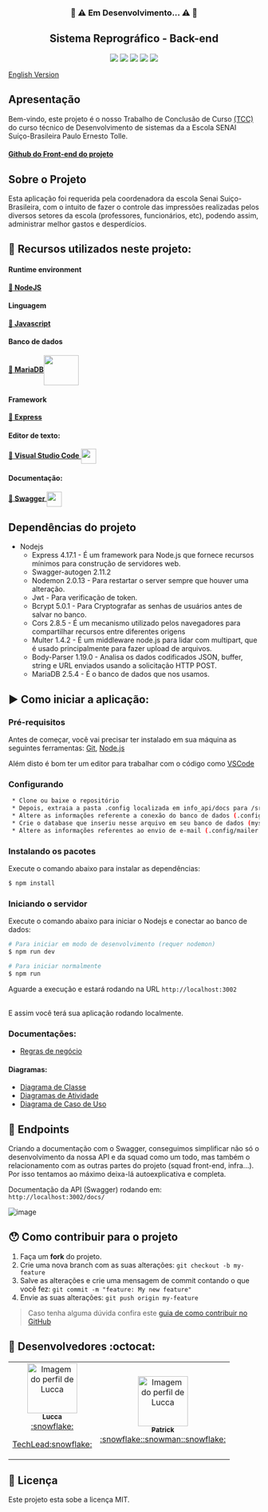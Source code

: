 <h3 align="center">🚧 ⚠️ Em Desenvolvimento... ⚠️ 🚧</h3>


 
 
<h2 align="center">Sistema Reprográfico - Back-end</h2>

<div align="center">
 <img src="https://img.shields.io/badge/Node.js-43853D?style=&logo=node-dot-js&logoColor=white" />
 <img src="https://img.shields.io/badge/Express.js-000000?style=&logo=express&logoColor=white" />
<img src="https://img.shields.io/github/license/luccazx12/reprography-nodejs">
 <img src="https://img.shields.io/github/repo-size/luccazx12/reprography-nodejs">
 <img src="https://img.shields.io/github/last-commit/luccazx12/reprography-nodejs">
 </div>

[English Version](https://github.com/Luccazx12/reprography-nodejs/blob/master/README-en.md)


## Apresentação
Bem-vindo, este projeto é o nosso Trabalho de Conclusão de Curso <a href="https://pt.wikipedia.org/wiki/Trabalho_de_conclus%C3%A3o_de_curso"> (TCC) </a> do curso técnico de Desenvolvimento de sistemas da a Escola SENAI Suíço-Brasileira Paulo Ernesto Tolle.

#### [Github do Front-end do projeto](https://github.com/ViictorSR388/reprografia_front-end)
 

## Sobre o Projeto
Esta aplicação foi requerida pela coordenadora da escola Senai Suiço-Brasileira, com o intuito de fazer o controle das impressões realizadas pelos diversos setores da escola (professores, funcionários, etc), podendo assim, administrar melhor gastos e desperdícios.

## 📌 Recursos utilizados neste projeto:

#### Runtime environment
**<a href="https://nodejs.org/en/">:small_blue_diamond: NodeJS</a>**

#### Linguagem
 **<a href="https://www.javascript.com">:small_blue_diamond: Javascript </a>**

#### Banco de dados
**<a href="https://mariadb.org">:small_blue_diamond: MariaDB</a>**<img align="center" height="60" width="70" src="https://www.softizy.com/blog/wp-content/uploads/2014/05/mariadb.png" style="max-width:100%;"></img> 

#### Framework
 **<a href="https://expressjs.com">:small_blue_diamond: Express </a>**
 
#### Editor de texto:
 **<a href="https://code.visualstudio.com/Download">:small_blue_diamond: Visual Studio Code </a>**<img align="center"  height="30" width="30" src="https://cdn.freebiesupply.com/logos/large/2x/visual-studio-code-logo-png-transparent.png" style="max-width:100%;"></img> 
 
#### Documentação:
**<a href="https://swagger.io">:small_blue_diamond: Swagger </a>**<img align="center" height="30" width="30" src="https://upload.wikimedia.org/wikipedia/commons/a/ab/Swagger-logo.png" style="max-width:100%;"></img>



## Dependências do projeto

- Nodejs
  * Express 4.17.1 - É um framework para Node.js que fornece recursos mínimos para construção de servidores web.
  * Swagger-autogen 2.11.2
  * Nodemon 2.0.13 - Para restartar o server sempre que houver uma alteração. 
  * Jwt - Para verificação de token.
  * Bcrypt 5.0.1 - Para Cryptografar as senhas de usuários antes de salvar no banco.
  * Cors 2.8.5 - É um mecanismo utilizado pelos navegadores para compartilhar recursos entre diferentes origens
  * Multer 1.4.2 - É um middleware node.js para lidar com multipart, que é usado principalmente para fazer upload de arquivos.
  * Body-Parser 1.19.0 - Analisa os dados codificados JSON, buffer, string e URL enviados usando a solicitação HTTP POST.
  * MariaDB 2.5.4 - É o banco de dados que nos usamos. 


## :arrow_forward: Como iniciar a aplicação:

### Pré-requisitos

Antes de começar, você vai precisar ter instalado em sua máquina as seguintes ferramentas:
[Git](https://git-scm.com), [Node.js](https://nodejs.org/en/)

Além disto é bom ter um editor para trabalhar com o código como [VSCode](https://code.visualstudio.com)


### Configurando

```bash
 * Clone ou baixe o repositório
 * Depois, extraia a pasta .config localizada em info_api/docs para /src
 * Altere as informações referente a conexão do banco de dados (.config/db.config.json)
 * Crie o database que inseriu nesse arquivo em seu banco de dados (mysql/mariadb) - exemplo: bdrepro
 * Altere as informações referentes ao envio de e-mail (.config/mailer.config.json)
```

### Instalando os pacotes

Execute o comando abaixo para instalar as dependências:
``` bash
$ npm install
```

### Iniciando o servidor

Execute o comando abaixo para iniciar o Nodejs e conectar ao banco de dados:
``` bash
# Para iniciar em modo de desenvolvimento (requer nodemon)
$ npm run dev

# Para iniciar normalmente
$ npm run
```

Aguarde a execução e estará rodando na URL  `http://localhost:3002`

<br>
E assim você terá sua aplicação rodando localmente.
<br>


### Documentações:

  * [Regras de negócio](https://github.com/Squad-Back-End/reprography-nodejs/blob/master/info_api/docs/Regras_de_negocio_e_classes.txt)

#### Diagramas: 

 * [Diagrama de Classe](https://github.com/Squad-Back-End/reprography-nodejs/blob/master/info_api/docs/diagramas/diagramas_de_classe/Diagramas%20de%20Classe%20%20Back-End%20V1.png)
 * [Diagramas de Atividade](https://github.com/Squad-Back-End/reprography-nodejs/tree/master/info_api/docs/diagramas/diagramas_de_atividade)
 * [Diagrama de Caso de Uso](https://github.com/Squad-Back-End/reprography-nodejs/blob/master/info_api/docs/diagramas/diagramas_casos_de_uso/Diagrama_de_Caso_de_Uso.png)


## :triangular_flag_on_post: Endpoints


Criando a documentação com o Swagger, conseguimos simplificar não só o desenvolvimento da nossa API e da squad como um todo, mas também o relacionamento com as outras partes do projeto (squad front-end, infra...). Por isso tentamos ao máximo deixa-lá autoexplicativa e completa. 

Documentação da API (Swagger) rodando em: `http://localhost:3002/docs/`

![image](https://raw.githubusercontent.com/Squad-Back-End/reprography-nodejs/master/info_api/screenshots/swagger/swagger.png)


## 😯 Como contribuir para o projeto

1. Faça um **fork** do projeto.
2. Crie uma nova branch com as suas alterações: `git checkout -b my-feature`
3. Salve as alterações e crie uma mensagem de commit contando o que você fez: `git commit -m "feature: My new feature"`
4. Envie as suas alterações: `git push origin my-feature`
> Caso tenha alguma dúvida confira este [guia de como contribuir no GitHub](https://github.com/firstcontributions/first-contributions)


## :rocket: Desenvolvedores :octocat:

<table>
  <tr>
    <td align="center"><a href="https://github.com/Luccazx12">
    <img src="https://avatars.githubusercontent.com/u/71888383?v=4" width="100px" alt="Imagem do perfil de Lucca"/>
    <br />
     <sub><b>Lucca</b></sub><br />:snowflake:<p>TechLead:snowflake:
     </td>
    <td align="center"><a href="https://github.com/patricksp08">
    <img src="https://avatars.githubusercontent.com/u/71887999?v=4" width="100px" alt="Imagem do perfil de Lucca"/>
    <br />
    <sub><b>Patrick</b></sub><br />:snowflake::snowman::snowflake:
     </td>
 </tr>
    
</table>

## 📝 Licença

Este projeto esta sobe a licença MIT.
